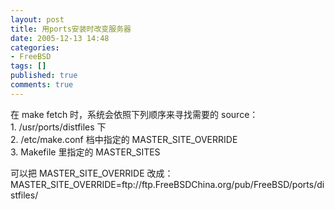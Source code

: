 ```yaml
---
layout: post
title: 用ports安装时改变服务器
date: 2005-12-13 14:48
categories:
- FreeBSD
tags: []
published: true
comments: true
---
```

<p><p>在 make fetch 时，系统会依照下列顺序来寻找需要的 source： <br />1. /usr/ports/distfiles 下 <br />2. /etc/make.conf 档中指定的 MASTER_SITE_OVERRIDE<br />3. Makefile 里指定的 MASTER_SITES </p><p>可以把 MASTER_SITE_OVERRIDE 改成： <br />MASTER_SITE_OVERRIDE=ftp://ftp.FreeBSDChina.org/pub/FreeBSD/ports/distfiles/<br /></p></p>
